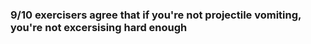 ### 9/10 exercisers agree that if you're not projectile vomiting, you're not excersising hard enough


